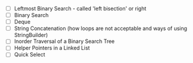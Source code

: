 - [ ] Leftmost Binary Search - called 'left bisection' or right
- [ ] Binary Search
- [ ] Deque
- [ ] String Concatenation (how loops are not acceptable and ways of using StringBuilder)
- [ ] Inorder Traversal of a Binary Search Tree
- [ ] Helper Pointers in a Linked List
- [ ] Quick Select
